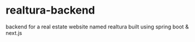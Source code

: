 # realtura-backend
backend for a real estate website named realtura built using spring boot &amp; next.js 
